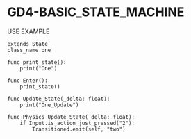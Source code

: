 # GD4-BASIC_STATE_MACHINE


USE EXAMPLE

```
extends State
class_name one

func print_state():
	print("One")
	
func Enter():
	print_state()
	
func Update_State(_delta: float):
	print("One_Update")
	
func Physics_Update_State(_delta: float):
	if Input.is_action_just_pressed("2"):
		Transitioned.emit(self, "two")
```
